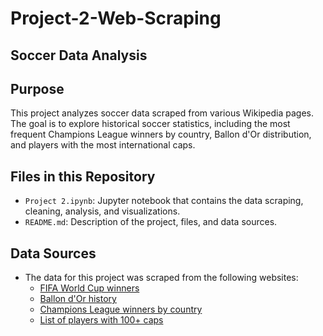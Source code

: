 # Project-2-Web-Scraping
## Soccer Data Analysis

## Purpose
This project analyzes soccer data scraped from various Wikipedia pages. The goal is to explore historical soccer statistics, including the most frequent Champions League winners by country, Ballon d'Or distribution, and players with the most international caps.

## Files in this Repository
- `Project 2.ipynb`: Jupyter notebook that contains the data scraping, cleaning, analysis, and visualizations.
- `README.md`: Description of the project, files, and data sources.

## Data Sources
- The data for this project was scraped from the following websites:
  - [FIFA World Cup winners](https://en.wikipedia.org/wiki/List_of_FIFA_World_Cup_finals)
  - [Ballon d'Or history](https://en.wikipedia.org/wiki/Ballon_d%27Or)
  - [Champions League winners by country](https://en.wikipedia.org/wiki/List_of_European_Cup_and_UEFA_Champions_League_finals)
  - [List of players with 100+ caps](https://en.wikipedia.org/wiki/List_of_men%27s_footballers_with_100_or_more_international_caps)

